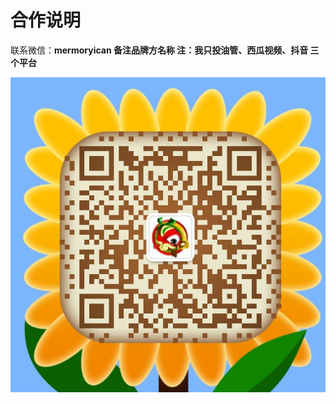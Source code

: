 # 合作说明

联系微信：**mermoryican   备注品牌方名称   注：我只投油管、西瓜视频、抖音 三个平台**

![](.gitbook/assets/161608975010_.pic_hd.jpg)

